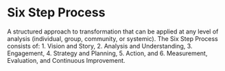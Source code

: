 # Six Step Process

A structured approach to transformation that can be applied at any level of analysis (individual, group, community, or systemic). The Six Step Process consists of: 1. Vision and Story, 2. Analysis and Understanding, 3. Engagement, 4. Strategy and Planning, 5. Action, and 6. Measurement, Evaluation, and Continuous Improvement.